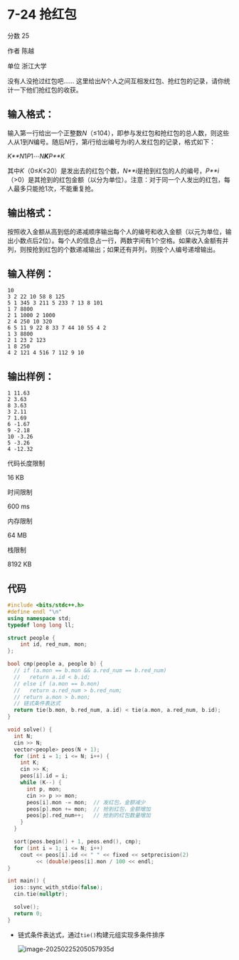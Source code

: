 # **7-24 抢红包**

分数 25

作者 陈越

单位 浙江大学

没有人没抢过红包吧…… 这里给出*N*个人之间互相发红包、抢红包的记录，请你统计一下他们抢红包的收获。

## 输入格式：

输入第一行给出一个正整数*N*（≤104），即参与发红包和抢红包的总人数，则这些人从1到*N*编号。随后*N*行，第*i*行给出编号为*i*的人发红包的记录，格式如下：

*K**N*1*P*1⋯*N**K**P**K*

其中*K*（0≤*K*≤20）是发出去的红包个数，*N**i*是抢到红包的人的编号，*P**i*（>0）是其抢到的红包金额（以分为单位）。注意：对于同一个人发出的红包，每人最多只能抢1次，不能重复抢。

## 输出格式：

按照收入金额从高到低的递减顺序输出每个人的编号和收入金额（以元为单位，输出小数点后2位）。每个人的信息占一行，两数字间有1个空格。如果收入金额有并列，则按抢到红包的个数递减输出；如果还有并列，则按个人编号递增输出。

## 输入样例：

```in
10
3 2 22 10 58 8 125
5 1 345 3 211 5 233 7 13 8 101
1 7 8800
2 1 1000 2 1000
2 4 250 10 320
6 5 11 9 22 8 33 7 44 10 55 4 2
1 3 8800
2 1 23 2 123
1 8 250
4 2 121 4 516 7 112 9 10
```

## 输出样例：

```out
1 11.63
2 3.63
8 3.63
3 2.11
7 1.69
6 -1.67
9 -2.18
10 -3.26
5 -3.26
4 -12.32
```

代码长度限制

16 KB

时间限制

600 ms

内存限制

64 MB

栈限制

8192 KB

## 代码

```cpp
#include <bits/stdc++.h>
#define endl "\n"
using namespace std;
typedef long long ll;

struct people {
    int id, red_num, mon;
};

bool cmp(people a, people b) {
  // if (a.mon == b.mon && a.red_num == b.red_num)
  //   return a.id < b.id;
  // else if (a.mon == b.mon)
  //   return a.red_num > b.red_num;
  // return a.mon > b.mon;
  // 链式条件表达式
  return tie(b.mon, b.red_num, a.id) < tie(a.mon, a.red_num, b.id);
}

void solve() {
  int N;
  cin >> N;
  vector<people> peos(N + 1);
  for (int i = 1; i <= N; i++) {
    int K;
    cin >> K;
    peos[i].id = i;
    while (K--) {
      int p, mon;
      cin >> p >> mon;
      peos[i].mon -= mon;  // 发红包，金额减少
      peos[p].mon += mon;  // 抢到红包，金额增加
      peos[p].red_num++;   // 抢到的红包数量增加
    }
  }

  sort(peos.begin() + 1, peos.end(), cmp);
  for (int i = 1; i <= N; i++)
    cout << peos[i].id << " " << fixed << setprecision(2)
         << (double)peos[i].mon / 100 << endl;
}

int main() {
  ios::sync_with_stdio(false);
  cin.tie(nullptr);

  solve();
  return 0;
}
```

- 链式条件表达式，通过`tie()`构建元组实现多条件排序

  ![image-20250225205057935](https://gitee.com/chen-houchao/images/raw/master/img/20250225205058014.png)d